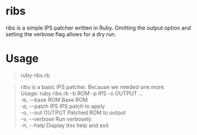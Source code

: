 # ribs
ribs is a simple IPS patcher written in Ruby. Omitting the output option and setting the verbose flag allows for a dry run.

# Usage
> ruby ribs.rb  

> ribs is a basic IPS patcher. Because we needed one more.  
> Usage: ruby ribs.rb -b ROM -p IPS -o OUTPUT ...  
>     -b, --base ROM                   Base ROM  
>     -p, --patch IPS                  IPS patch to apply  
>     -o, --out OUTPUT                 Patched ROM to output  
>     -v, --verbose                    Run verbosely  
>     -h, --help                       Display this help and exit  